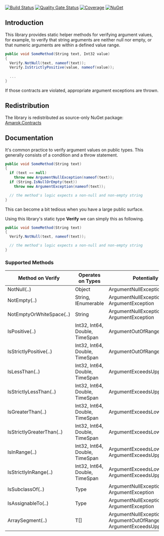 [![Build Status](https://dev.azure.com/amarok79/Amarok/_apis/build/status/Amarok.Contracts?branchName=master)](https://dev.azure.com/amarok79/Amarok/_build/latest?definitionId=19&branchName=master)
[![Quality Gate Status](https://sonarcloud.io/api/project_badges/measure?project=Amarok79_Contracts&metric=alert_status)](https://sonarcloud.io/dashboard?id=Amarok79_Contracts)
[![Coverage](https://sonarcloud.io/api/project_badges/measure?project=Amarok79_Contracts&metric=coverage)](https://sonarcloud.io/dashboard?id=Amarok79_Contracts)
[![NuGet](https://img.shields.io/nuget/v/Amarok.Contracts.svg?logo=)](https://www.nuget.org/packages/Amarok.Contracts/)

## Introduction

This library provides static helper methods for verifying argument values, for example, to verify that string arguments are neither null nor empty, or that numeric arguments are within a defined value range.

```cs
public void SomeMethod(String text, Int32 value)
{
  Verify.NotNull(text, nameof(text));
  Verify.IsStrictlyPositive(value, nameof(value));
  
  ...
}
```

If those contracts are violated, appropriate argument exceptions are thrown.


## Redistribution

The library is redistributed as source-only NuGet package: [Amarok.Contracts](https://www.nuget.org/packages/Amarok.Contracts/)


## Documentation

It's common practice to verify argument values on public types. This generally consists of a condition and a throw statement.

```cs
public void SomeMethod(String text)
{
  if (text == null)
    throw new ArgumentNullException(nameof(text));
  if (String.IsNullOrEmpty(text))
    throw new ArgumentException(nameof(text));

  // the method's logic expects a non-null and non-empty string
}
```

This can become a bit tedious when you have a large public surface.

Using this library's static type **Verify** we can simply this as following.

```cs
public void SomeMethod(String text)
{
  Verify.NotNull(text, nameof(text));

  // the method's logic expects a non-null and non-empty string
}
```

### Supported Methods

| Method on Verify            | Operates on Types               | Potentially throws                  |
| ---                         | ---                             | ---                                 |
| NotNull(..)                 | Object                          | ArgumentNullException               |
| NotEmpty(..)                | String, IEnumerable<T>          | ArgumentNullException, ArgumentException |
| NotEmptyOrWhiteSpace(..)    | String                          | ArgumentNullException, ArgumentException |
| IsPositive(..)              | Int32, Int64, Double, TimeSpan  | ArgumentOutOfRangeException         |
| IsStrictlyPositive(..)      | Int32, Int64, Double, TimeSpan  | ArgumentOutOfRangeException         |
| IsLessThan(..)              | Int32, Int64, Double, TimeSpan  | ArgumentExceedsUpperLimitException  |
| IsStrictlyLessThan(..)      | Int32, Int64, Double, TimeSpan  | ArgumentExceedsUpperLimitException  |
| IsGreaterThan(..)           | Int32, Int64, Double, TimeSpan  | ArgumentExceedsLowerLimitException  |
| IsStrictlyGreaterThan(..)   | Int32, Int64, Double, TimeSpan  | ArgumentExceedsLowerLimitException  |
| IsInRange(..)               | Int32, Int64, Double, TimeSpan  | ArgumentExceedsLowerLimitException, ArgumentExceedsUpperLimitException |
| IsStrictlyInRange(..)       | Int32, Int64, Double, TimeSpan  | ArgumentExceedsLowerLimitException, ArgumentExceedsUpperLimitException |
| IsSubclassOf(..)            | Type                            | ArgumentNullException, ArgumentException |
| IsAssignableTo(..)          | Type                            | ArgumentNullException, ArgumentException |
| ArraySegment(..)            | T[]                             | ArgumentNullException, ArgumentOutOfRangeException, ArgumentExceedsUpperLimitException |
